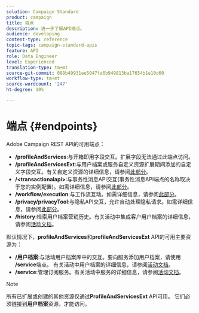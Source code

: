 ```yaml
---
solution: Campaign Standard
product: campaign
title: 端点
description: 进一步了解API端点。
audience: developing
content-type: reference
topic-tags: campaign-standard-apis
feature: API
role: Data Engineer
level: Experienced
translation-type: tm+mt
source-git-commit: 088b49931ee5047fa6b949813ba17654b1e10d60
workflow-type: tm+mt
source-wordcount: '247'
ht-degree: 10%

---
```



# 端点 {#endpoints}

Adobe Campaign REST API的可用端点：

* **/profileAndServices**:与开箱即用字段交互。扩展字段无法通过此端点访问。
* **/profileAndServicesExt**:与用户档案或服务自定义资源扩展期间添加的自定义字段交互。有关自定义资源的详细信息，请参阅[此部分](../../api/using/custom-resources.md)。
* **/&lt;transactionalapi>**:与事务性消息API交互(事务性消息API端点的名称取决于您的实例配置)。如需详细信息，请参阅[此部分](../../api/using/managing-transactional-messages.md)。
* **/workflow/execution**:与工作流互动。如需详细信息，请参阅[此部分](../../api/using/controlling-a-workflow.md)。
* **/privacy/privacyTool**:与隐私API交互，允许自动处理隐私请求。如需详细信息，请参阅[此部分](../../api/using/creating-a-privacy-request.md)。
* **/history**:检索用户档案营销历史。有关活动中集成客户用户档案的详细信息，请参阅[活动文档](https://helpx.adobe.com/campaign/standard/audiences/using/integrated-customer-profile.html)。

默认情况下，**profileAndServices**&#x200B;和&#x200B;**profileAndServicesExt** API的可用主要资源为：

* **/用户档案**:与活动用户档案库中的交互。要向服务添加用户档案，请使用&#x200B;**/service**&#x200B;端点。 有关活动中用户档案的详细信息，请参阅[活动文档](https://helpx.adobe.com/campaign/standard/audiences/using/about-profiles.html)。
* **/service**:管理订阅服务。有关活动中服务的详细信息，请参阅[活动文档](https://helpx.adobe.com/campaign/standard/audiences/using/creating-a-service.html)。

>[!NOTE]
>
>所有已扩展或创建的其他资源仅通过&#x200B;**ProfileAndServicesExt** API可用。 它们必须链接到&#x200B;**用户档案**&#x200B;资源，才能访问。

